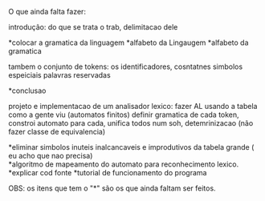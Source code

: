 O que ainda falta fazer:

introdução:
	do que se trata o trab, 
	delimitacao dele

*colocar a gramatica da linguagem
*alfabeto da Lingaugem
*alfabeto da gramatica

tambem o conjunto de tokens:
	os identificadores,
	cosntatnes
	simbolos espeiciais
	palavras reservadas


*conclusao

projeto e implementacao de um analisador lexico:
fazer AL usando a tabela como a gente viu (automatos finitos)
definir gramatica de cada token, 
constroi automato para cada, 
unifica todos num soh, 
detemrinizacao (não fazer classe de equivalencia)

*eliminar simbolos inuteis inalcancaveis e improdutivos da tabela grande ( eu acho que  nao precisa)  
*algoritmo de mapeamento do automato para reconhecimento lexico.
*explicar cod fonte
*tutorial  de funcionamento do programa

OBS: os  itens que tem o "*" são os que ainda faltam ser feitos.
